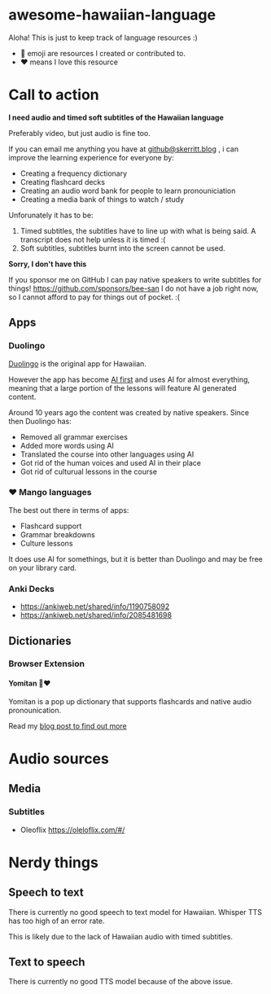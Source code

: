 # awesome-hawaiian-language
Aloha! This is just to keep track of language resources :)

* 🐝 emoji are resources I created or contributed to.
* ❤️ means I love this resource

# Call to action

**I need audio and timed soft subtitles of the Hawaiian language**

Preferably video, but just audio is fine too.

If you can email me anything you have at github@skerritt.blog , i can improve the learning experience for everyone by:
* Creating a frequency dictionary
* Creating flashcard decks
* Creating an audio word bank for people to learn pronouniciation
* Creating a media bank of things to watch / study

Unforunately it has to be:
1. Timed subtitles, the subtitles have to line up with what is being said. A transcript does not help unless it is timed :(
2. Soft subtitles, subtitles burnt into the screen cannot be used.

**Sorry, I don't have this**

If you sponsor me on GitHub I can pay native speakers to write subtitles for things!
https://github.com/sponsors/bee-san
I do not have a job right now, so I cannot afford to pay for things out of pocket. :(

## Apps
### Duolingo

[Duolingo](https://www.duolingo.com/) is the original app for Hawaiian.

However the app has become [AI first](https://fortune.com/2025/05/20/duolingo-ai-teacher-schools-childcare/) and uses AI for almost everything, meaning that a large portion of the lessons will feature AI generated content.

Around 10 years ago the content was created by native speakers. Since then Duolingo has:
* Removed all grammar exercises
* Added more words using AI
* Translated the course into other languages using AI
* Got rid of the human voices and used AI in their place
* Got rid of culturual lessons in the course

### ❤️ Mango languages

The best out there in terms of apps:
* Flashcard support
* Grammar breakdowns
* Culture lessons

It does use AI for somethings, but it is better than Duolingo and may be free on your library card.

### Anki Decks

* https://ankiweb.net/shared/info/1190758092
* https://ankiweb.net/shared/info/2085481698


## Dictionaries

### Browser Extension

#### Yomitan 🐝❤️

Yomitan is a pop up dictionary that supports flashcards and native audio pronounication.

Read my [blog post to find out more](skerritt.blog/yomitan-for-hawaiian/)

# Audio sources

## Media

### Subtitles

* Oleoflix https://oleloflix.com/#/

# Nerdy things
## Speech to text

There is currently no good speech to text model for Hawaiian. Whisper TTS has too high of an error rate.

This is likely due to the lack of Hawaiian audio with timed subtitles.

## Text to speech
There is currently no good TTS model because of the above issue.
